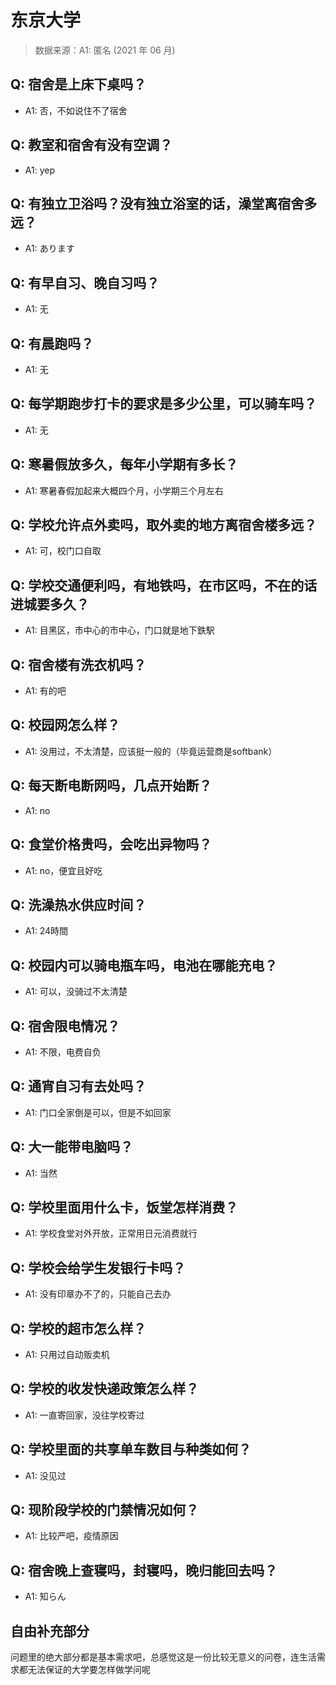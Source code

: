 # 东京大学

> 数据来源：A1: 匿名 (2021 年 06 月)

## Q: 宿舍是上床下桌吗？

- A1: 否，不如说住不了宿舍

## Q: 教室和宿舍有没有空调？

- A1: yep

## Q: 有独立卫浴吗？没有独立浴室的话，澡堂离宿舍多远？

- A1: あります

## Q: 有早自习、晚自习吗？

- A1: 无

## Q: 有晨跑吗？

- A1: 无

## Q: 每学期跑步打卡的要求是多少公里，可以骑车吗？

- A1: 无

## Q: 寒暑假放多久，每年小学期有多长？

- A1: 寒暑春假加起来大概四个月，小学期三个月左右

## Q: 学校允许点外卖吗，取外卖的地方离宿舍楼多远？

- A1: 可，校门口自取

## Q: 学校交通便利吗，有地铁吗，在市区吗，不在的话进城要多久？

- A1: 目黑区，市中心的市中心，门口就是地下鉄駅

## Q: 宿舍楼有洗衣机吗？

- A1: 有的吧

## Q: 校园网怎么样？

- A1: 没用过，不太清楚，应该挺一般的（毕竟运营商是softbank）

## Q: 每天断电断网吗，几点开始断？

- A1: no

## Q: 食堂价格贵吗，会吃出异物吗？

- A1: no，便宜且好吃

## Q: 洗澡热水供应时间？

- A1: 24時間

## Q: 校园内可以骑电瓶车吗，电池在哪能充电？

- A1: 可以，没骑过不太清楚

## Q: 宿舍限电情况？

- A1: 不限，电费自负

## Q: 通宵自习有去处吗？

- A1: 门口全家倒是可以，但是不如回家

## Q: 大一能带电脑吗？

- A1: 当然

## Q: 学校里面用什么卡，饭堂怎样消费？

- A1: 学校食堂对外开放，正常用日元消费就行

## Q: 学校会给学生发银行卡吗？

- A1: 没有印章办不了的，只能自己去办

## Q: 学校的超市怎么样？

- A1: 只用过自动贩卖机

## Q: 学校的收发快递政策怎么样？

- A1: 一直寄回家，没往学校寄过

## Q: 学校里面的共享单车数目与种类如何？

- A1: 没见过

## Q: 现阶段学校的门禁情况如何？

- A1: 比较严吧，疫情原因

## Q: 宿舍晚上查寝吗，封寝吗，晚归能回去吗？

- A1: 知らん

## 自由补充部分

问题里的绝大部分都是基本需求吧，总感觉这是一份比较无意义的问卷，连生活需求都无法保证的大学要怎样做学问呢